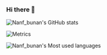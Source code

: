 ### Hi there 👋

![Nanf_bunan's GitHub stats](https://github-readme-stats.vercel.app/api?username=Wshangji&show_icons=true&theme=tokyonight)

![Metrics](https://metrics.lecoq.io/Wshangji?template=classic&isocalendar=1&isocalendar.duration=half-year&config.timezone=Asia%2FShanghai)

![Nanf_bunan's Most used languages](https://github-readme-stats.vercel.app/api/top-langs/?username=Wshangji&layout=compact&hide_border=true&langs_count=10)
